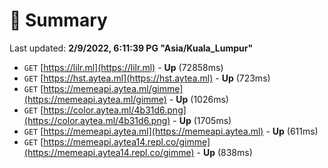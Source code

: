 # 📖 Summary
Last updated: **2/9/2022, 6:11:39 PG "Asia/Kuala_Lumpur"**

- `GET` [https://lilr.ml](https://lilr.ml) - **Up** (72858ms)
- `GET` [https://hst.aytea.ml](https://hst.aytea.ml) - **Up** (723ms)
- `GET` [https://memeapi.aytea.ml/gimme](https://memeapi.aytea.ml/gimme) - **Up** (1026ms)
- `GET` [https://color.aytea.ml/4b31d6.png](https://color.aytea.ml/4b31d6.png) - **Up** (1705ms)
- `GET` [https://memeapi.aytea.ml](https://memeapi.aytea.ml) - **Up** (611ms)
- `GET` [https://memeapi.aytea14.repl.co/gimme](https://memeapi.aytea14.repl.co/gimme) - **Up** (838ms)
